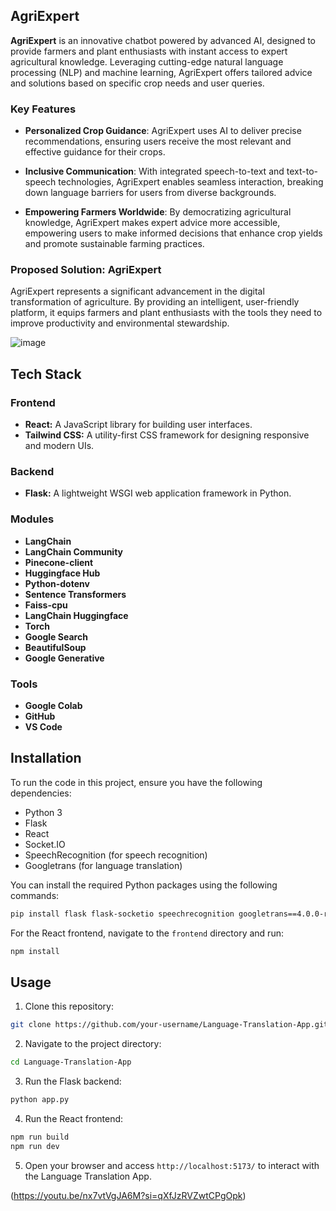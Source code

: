 
## AgriExpert

**AgriExpert** is an innovative chatbot powered by advanced AI, designed to provide farmers and plant enthusiasts with instant access to expert agricultural knowledge. Leveraging cutting-edge natural language processing (NLP) and machine learning, AgriExpert offers tailored advice and solutions based on specific crop needs and user queries.

### Key Features

- **Personalized Crop Guidance**: AgriExpert uses AI to deliver precise recommendations, ensuring users receive the most relevant and effective guidance for their crops.
  
- **Inclusive Communication**: With integrated speech-to-text and text-to-speech technologies, AgriExpert enables seamless interaction, breaking down language barriers for users from diverse backgrounds.

- **Empowering Farmers Worldwide**: By democratizing agricultural knowledge, AgriExpert makes expert advice more accessible, empowering users to make informed decisions that enhance crop yields and promote sustainable farming practices.

### Proposed Solution: AgriExpert

AgriExpert represents a significant advancement in the digital transformation of agriculture. By providing an intelligent, user-friendly platform, it equips farmers and plant enthusiasts with the tools they need to improve productivity and environmental stewardship.


![image](https://github.com/user-attachments/assets/bfdc2004-b2b5-4784-8507-c84b0a26033f)


## Tech Stack

### Frontend
- **React:** A JavaScript library for building user interfaces.
- **Tailwind CSS:** A utility-first CSS framework for designing responsive and modern UIs.

### Backend
- **Flask:** A lightweight WSGI web application framework in Python.

### Modules
- **LangChain**
- **LangChain Community**
- **Pinecone-client**
- **Huggingface Hub**
- **Python-dotenv**
- **Sentence Transformers**
- **Faiss-cpu**
- **LangChain Huggingface**
- **Torch**
- **Google Search**
- **BeautifulSoup**
- **Google Generative**

### Tools
- **Google Colab**
- **GitHub**
- **VS Code**

## Installation

To run the code in this project, ensure you have the following dependencies:

- Python 3
- Flask
- React
- Socket.IO
- SpeechRecognition (for speech recognition)
- Googletrans (for language translation)

You can install the required Python packages using the following commands:

```bash
pip install flask flask-socketio speechrecognition googletrans==4.0.0-rc1
```

For the React frontend, navigate to the `frontend` directory and run:

```bash
npm install
```

## Usage

1. Clone this repository:

```bash
git clone https://github.com/your-username/Language-Translation-App.git
```

2. Navigate to the project directory:

```bash
cd Language-Translation-App
```

3. Run the Flask backend:

```bash
python app.py
```

4. Run the React frontend:

```bash
npm run build
npm run dev
```

5. Open your browser and access `http://localhost:5173/` to interact with the Language Translation App.

(https://youtu.be/nx7vtVgJA6M?si=qXfJzRVZwtCPgOpk)
